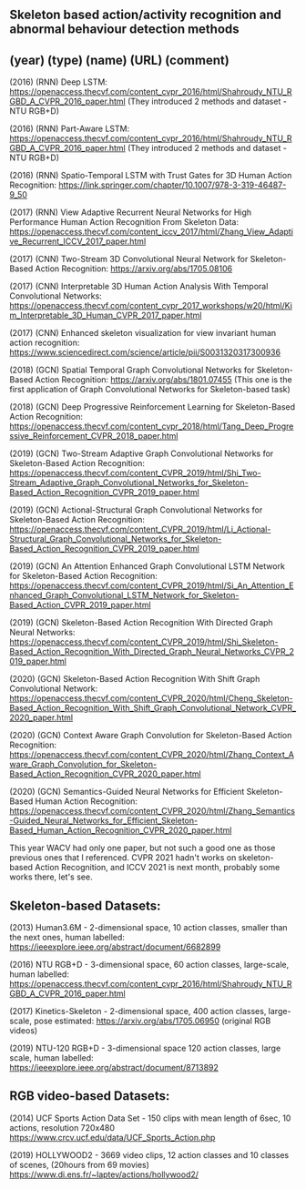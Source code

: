 ## Skeleton based action/activity recognition and abnormal behaviour detection methods


## (year) (type) (name) (URL) (comment)

(2016) (RNN) Deep LSTM: https://openaccess.thecvf.com/content_cvpr_2016/html/Shahroudy_NTU_RGBD_A_CVPR_2016_paper.html (They introduced 2 methods and dataset - NTU RGB+D)

(2016) (RNN) Part-Aware LSTM: https://openaccess.thecvf.com/content_cvpr_2016/html/Shahroudy_NTU_RGBD_A_CVPR_2016_paper.html (They introduced 2 methods and dataset - NTU RGB+D)

(2016) (RNN) Spatio-Temporal LSTM with Trust Gates for 3D Human Action Recognition: https://link.springer.com/chapter/10.1007/978-3-319-46487-9_50

(2017) (RNN) View Adaptive Recurrent Neural Networks for High Performance Human Action Recognition From Skeleton Data: https://openaccess.thecvf.com/content_iccv_2017/html/Zhang_View_Adaptive_Recurrent_ICCV_2017_paper.html

(2017) (CNN) Two-Stream 3D Convolutional Neural Network for Skeleton-Based Action Recognition: https://arxiv.org/abs/1705.08106

(2017) (CNN) Interpretable 3D Human Action Analysis With Temporal Convolutional Networks: https://openaccess.thecvf.com/content_cvpr_2017_workshops/w20/html/Kim_Interpretable_3D_Human_CVPR_2017_paper.html

(2017) (CNN) Enhanced skeleton visualization for view invariant human action recognition: https://www.sciencedirect.com/science/article/pii/S0031320317300936

(2018) (GCN) Spatial Temporal Graph Convolutional Networks for Skeleton-Based Action Recognition: https://arxiv.org/abs/1801.07455 (This one is the first application of Graph Convolutional Networks for Skeleton-based task)

(2018) (GCN) Deep Progressive Reinforcement Learning for Skeleton-Based Action Recognition: https://openaccess.thecvf.com/content_cvpr_2018/html/Tang_Deep_Progressive_Reinforcement_CVPR_2018_paper.html

(2019) (GCN) Two-Stream Adaptive Graph Convolutional Networks for Skeleton-Based Action Recognition: https://openaccess.thecvf.com/content_CVPR_2019/html/Shi_Two-Stream_Adaptive_Graph_Convolutional_Networks_for_Skeleton-Based_Action_Recognition_CVPR_2019_paper.html

(2019) (GCN) Actional-Structural Graph Convolutional Networks for Skeleton-Based Action Recognition: https://openaccess.thecvf.com/content_CVPR_2019/html/Li_Actional-Structural_Graph_Convolutional_Networks_for_Skeleton-Based_Action_Recognition_CVPR_2019_paper.html

(2019) (GCN) An Attention Enhanced Graph Convolutional LSTM Network for Skeleton-Based Action Recognition: https://openaccess.thecvf.com/content_CVPR_2019/html/Si_An_Attention_Enhanced_Graph_Convolutional_LSTM_Network_for_Skeleton-Based_Action_CVPR_2019_paper.html

(2019) (GCN) Skeleton-Based Action Recognition With Directed Graph Neural Networks: https://openaccess.thecvf.com/content_CVPR_2019/html/Shi_Skeleton-Based_Action_Recognition_With_Directed_Graph_Neural_Networks_CVPR_2019_paper.html

(2020) (GCN) Skeleton-Based Action Recognition With Shift Graph Convolutional Network: https://openaccess.thecvf.com/content_CVPR_2020/html/Cheng_Skeleton-Based_Action_Recognition_With_Shift_Graph_Convolutional_Network_CVPR_2020_paper.html

(2020) (GCN) Context Aware Graph Convolution for Skeleton-Based Action Recognition: https://openaccess.thecvf.com/content_CVPR_2020/html/Zhang_Context_Aware_Graph_Convolution_for_Skeleton-Based_Action_Recognition_CVPR_2020_paper.html

(2020) (GCN) Semantics-Guided Neural Networks for Efficient Skeleton-Based Human Action Recognition: https://openaccess.thecvf.com/content_CVPR_2020/html/Zhang_Semantics-Guided_Neural_Networks_for_Efficient_Skeleton-Based_Human_Action_Recognition_CVPR_2020_paper.html

This year WACV had only one paper, but not such a good one as those previous ones that I referenced. CVPR 2021 hadn't works on skeleton-based Action Recognition, and ICCV 2021 is next month, probably some works there, let's see.


## Skeleton-based Datasets:

(2013) Human3.6M - 2-dimensional space, 10 action classes, smaller than the next ones, human labelled: https://ieeexplore.ieee.org/abstract/document/6682899

(2016) NTU RGB+D - 3-dimensional space, 60 action classes, large-scale, human labelled: https://openaccess.thecvf.com/content_cvpr_2016/html/Shahroudy_NTU_RGBD_A_CVPR_2016_paper.html

(2017) Kinetics-Skeleton - 2-dimensional space, 400 action classes, large-scale, pose estimated: https://arxiv.org/abs/1705.06950 (original RGB videos)

(2019) NTU-120 RGB+D - 3-dimensional space 120 action classes, large scale, human labelled: https://ieeexplore.ieee.org/abstract/document/8713892

## RGB video-based Datasets:

(2014) UCF Sports Action Data Set - 150 clips with mean length of 6sec, 10 actions, resolution 720x480 https://www.crcv.ucf.edu/data/UCF_Sports_Action.php

(2019) HOLLYWOOD2 - 3669 video clips, 12 action classes and 10 classes of scenes, (20hours from 69 movies) https://www.di.ens.fr/~laptev/actions/hollywood2/

